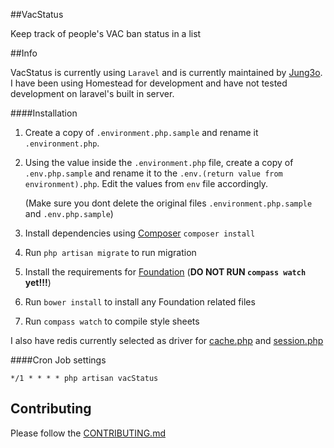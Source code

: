 ##VacStatus

Keep track of people's VAC ban status in a list

##Info

VacStatus is currently using `` Laravel `` and is currently maintained by [Jung3o][jung]. I have been using Homestead for development and have not tested development on laravel's built in server.

####Installation
1. Create a copy of `.environment.php.sample` and rename it `.environment.php`.
2. Using the value inside the `.environment.php` file, create a copy of `.env.php.sample` and rename it to the `.env.(return value from environment).php`. Edit the values from `env` file accordingly.

    (Make sure you dont delete the original files `.environment.php.sample` and `.env.php.sample`)
3. Install dependencies using [Composer][composer] `composer install`
4. Run `php artisan migrate` to run migration
5. Install the requirements for [Foundation][foundation] (**DO NOT RUN `compass watch` yet!!!**)
6. Run `bower install` to install any Foundation related files
7. Run `compass watch` to compile style sheets

I also have redis currently selected as driver for [cache.php][cache] and [session.php][session]

####Cron Job settings
```
*/1 * * * * php artisan vacStatus
```

[jung]: https://github.com/jung3o
[composer]: http://daringfireball.net/projects/markdown/syntax#list
[foundation]: http://foundation.zurb.com/docs/sass.html

[cache]: app/config/cache.php#L18
[session]: app/config/session.php#L19

Contributing
----

Please follow the [CONTRIBUTING.md][co]

[co]: CONTRIBUTING.md
